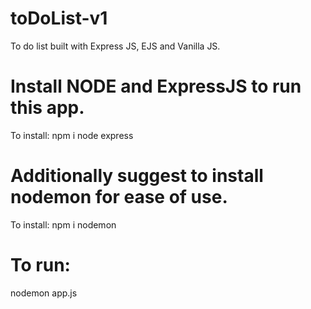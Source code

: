# toDoList-v1
To do list built with Express JS, EJS and Vanilla JS.

# Install NODE and ExpressJS to run this app.
To install:
npm i node express

# Additionally suggest to install nodemon for ease of use.
To install:
npm i nodemon

# To run:
nodemon app.js
